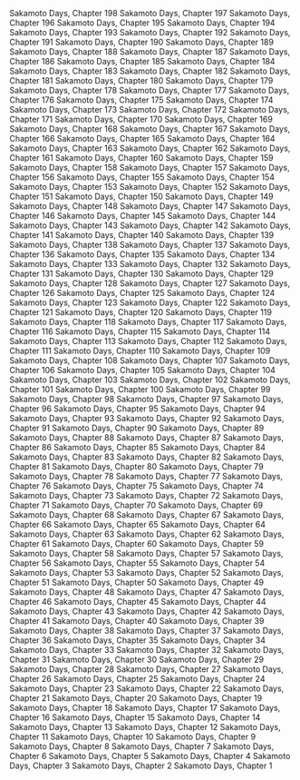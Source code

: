 Sakamoto Days, Chapter 198
Sakamoto Days, Chapter 197
Sakamoto Days, Chapter 196
Sakamoto Days, Chapter 195
Sakamoto Days, Chapter 194
Sakamoto Days, Chapter 193
Sakamoto Days, Chapter 192
Sakamoto Days, Chapter 191
Sakamoto Days, Chapter 190
Sakamoto Days, Chapter 189
Sakamoto Days, Chapter 188
Sakamoto Days, Chapter 187
Sakamoto Days, Chapter 186
Sakamoto Days, Chapter 185
Sakamoto Days, Chapter 184
Sakamoto Days, Chapter 183
Sakamoto Days, Chapter 182
Sakamoto Days, Chapter 181
Sakamoto Days, Chapter 180
Sakamoto Days, Chapter 179
Sakamoto Days, Chapter 178
Sakamoto Days, Chapter 177
Sakamoto Days, Chapter 176
Sakamoto Days, Chapter 175
Sakamoto Days, Chapter 174
Sakamoto Days, Chapter 173
Sakamoto Days, Chapter 172
Sakamoto Days, Chapter 171
Sakamoto Days, Chapter 170
Sakamoto Days, Chapter 169
Sakamoto Days, Chapter 168
Sakamoto Days, Chapter 167
Sakamoto Days, Chapter 166
Sakamoto Days, Chapter 165
Sakamoto Days, Chapter 164
Sakamoto Days, Chapter 163
Sakamoto Days, Chapter 162
Sakamoto Days, Chapter 161
Sakamoto Days, Chapter 160
Sakamoto Days, Chapter 159
Sakamoto Days, Chapter 158
Sakamoto Days, Chapter 157
Sakamoto Days, Chapter 156
Sakamoto Days, Chapter 155
Sakamoto Days, Chapter 154
Sakamoto Days, Chapter 153
Sakamoto Days, Chapter 152
Sakamoto Days, Chapter 151
Sakamoto Days, Chapter 150
Sakamoto Days, Chapter 149
Sakamoto Days, Chapter 148
Sakamoto Days, Chapter 147
Sakamoto Days, Chapter 146
Sakamoto Days, Chapter 145
Sakamoto Days, Chapter 144
Sakamoto Days, Chapter 143
Sakamoto Days, Chapter 142
Sakamoto Days, Chapter 141
Sakamoto Days, Chapter 140
Sakamoto Days, Chapter 139
Sakamoto Days, Chapter 138
Sakamoto Days, Chapter 137
Sakamoto Days, Chapter 136
Sakamoto Days, Chapter 135
Sakamoto Days, Chapter 134
Sakamoto Days, Chapter 133
Sakamoto Days, Chapter 132
Sakamoto Days, Chapter 131
Sakamoto Days, Chapter 130
Sakamoto Days, Chapter 129
Sakamoto Days, Chapter 128
Sakamoto Days, Chapter 127
Sakamoto Days, Chapter 126
Sakamoto Days, Chapter 125
Sakamoto Days, Chapter 124
Sakamoto Days, Chapter 123
Sakamoto Days, Chapter 122
Sakamoto Days, Chapter 121
Sakamoto Days, Chapter 120
Sakamoto Days, Chapter 119
Sakamoto Days, Chapter 118
Sakamoto Days, Chapter 117
Sakamoto Days, Chapter 116
Sakamoto Days, Chapter 115
Sakamoto Days, Chapter 114
Sakamoto Days, Chapter 113
Sakamoto Days, Chapter 112
Sakamoto Days, Chapter 111
Sakamoto Days, Chapter 110
Sakamoto Days, Chapter 109
Sakamoto Days, Chapter 108
Sakamoto Days, Chapter 107
Sakamoto Days, Chapter 106
Sakamoto Days, Chapter 105
Sakamoto Days, Chapter 104
Sakamoto Days, Chapter 103
Sakamoto Days, Chapter 102
Sakamoto Days, Chapter 101
Sakamoto Days, Chapter 100
Sakamoto Days, Chapter 99
Sakamoto Days, Chapter 98
Sakamoto Days, Chapter 97
Sakamoto Days, Chapter 96
Sakamoto Days, Chapter 95
Sakamoto Days, Chapter 94
Sakamoto Days, Chapter 93
Sakamoto Days, Chapter 92
Sakamoto Days, Chapter 91
Sakamoto Days, Chapter 90
Sakamoto Days, Chapter 89
Sakamoto Days, Chapter 88
Sakamoto Days, Chapter 87
Sakamoto Days, Chapter 86
Sakamoto Days, Chapter 85
Sakamoto Days, Chapter 84
Sakamoto Days, Chapter 83
Sakamoto Days, Chapter 82
Sakamoto Days, Chapter 81
Sakamoto Days, Chapter 80
Sakamoto Days, Chapter 79
Sakamoto Days, Chapter 78
Sakamoto Days, Chapter 77
Sakamoto Days, Chapter 76
Sakamoto Days, Chapter 75
Sakamoto Days, Chapter 74
Sakamoto Days, Chapter 73
Sakamoto Days, Chapter 72
Sakamoto Days, Chapter 71
Sakamoto Days, Chapter 70
Sakamoto Days, Chapter 69
Sakamoto Days, Chapter 68
Sakamoto Days, Chapter 67
Sakamoto Days, Chapter 66
Sakamoto Days, Chapter 65
Sakamoto Days, Chapter 64
Sakamoto Days, Chapter 63
Sakamoto Days, Chapter 62
Sakamoto Days, Chapter 61
Sakamoto Days, Chapter 60
Sakamoto Days, Chapter 59
Sakamoto Days, Chapter 58
Sakamoto Days, Chapter 57
Sakamoto Days, Chapter 56
Sakamoto Days, Chapter 55
Sakamoto Days, Chapter 54
Sakamoto Days, Chapter 53
Sakamoto Days, Chapter 52
Sakamoto Days, Chapter 51
Sakamoto Days, Chapter 50
Sakamoto Days, Chapter 49
Sakamoto Days, Chapter 48
Sakamoto Days, Chapter 47
Sakamoto Days, Chapter 46
Sakamoto Days, Chapter 45
Sakamoto Days, Chapter 44
Sakamoto Days, Chapter 43
Sakamoto Days, Chapter 42
Sakamoto Days, Chapter 41
Sakamoto Days, Chapter 40
Sakamoto Days, Chapter 39
Sakamoto Days, Chapter 38
Sakamoto Days, Chapter 37
Sakamoto Days, Chapter 36
Sakamoto Days, Chapter 35
Sakamoto Days, Chapter 34
Sakamoto Days, Chapter 33
Sakamoto Days, Chapter 32
Sakamoto Days, Chapter 31
Sakamoto Days, Chapter 30
Sakamoto Days, Chapter 29
Sakamoto Days, Chapter 28
Sakamoto Days, Chapter 27
Sakamoto Days, Chapter 26
Sakamoto Days, Chapter 25
Sakamoto Days, Chapter 24
Sakamoto Days, Chapter 23
Sakamoto Days, Chapter 22
Sakamoto Days, Chapter 21
Sakamoto Days, Chapter 20
Sakamoto Days, Chapter 19
Sakamoto Days, Chapter 18
Sakamoto Days, Chapter 17
Sakamoto Days, Chapter 16
Sakamoto Days, Chapter 15
Sakamoto Days, Chapter 14
Sakamoto Days, Chapter 13
Sakamoto Days, Chapter 12
Sakamoto Days, Chapter 11
Sakamoto Days, Chapter 10
Sakamoto Days, Chapter 9
Sakamoto Days, Chapter 8
Sakamoto Days, Chapter 7
Sakamoto Days, Chapter 6
Sakamoto Days, Chapter 5
Sakamoto Days, Chapter 4
Sakamoto Days, Chapter 3
Sakamoto Days, Chapter 2
Sakamoto Days, Chapter 1